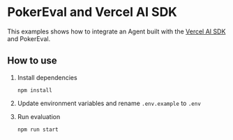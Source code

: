 # PokerEval and Vercel AI SDK

This examples shows how to integrate an Agent built with the [Vercel AI SDK](https://github.com/vercel/ai) and PokerEval.

## How to use
1. Install dependencies
    ```
    npm install
    ```
2. Update environment variables and rename `.env.example` to `.env`

3. Run evaluation
    ```
    npm run start
    ```